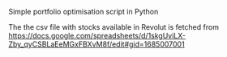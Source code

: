 Simple portfolio optimisation script in Python


The the csv file with stocks available in Revolut is fetched from
https://docs.google.com/spreadsheets/d/1skgUviLX-Zby_qyCSBLaEeMGxFBXvM8f/edit#gid=1685007001